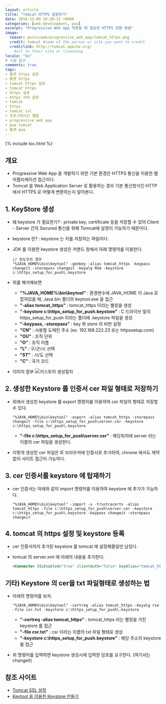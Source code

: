 ```yaml
---
layout: article
title: "Tomcat HTTPS 설정하기"
date: 2016-12-09 10:20:13 +0900
categories: [web-development, pwa]
excerpt: "Progressive Web App 적용할 때 필요한 HTTPS 전환 방법"
image:
  teaser: posts/web/progressive_web_app/tomcat_https.png
  credit: tomcat #name of the person or site you want to credit
  creditlink: http://tomcat.apache.org/
    #url to their site or licensing
locale: "ko"
# 리플 옵션
comments: true
tags:
- 톰캣 https 설정
- 톰캣 https
- tomcat https 설정
- tomcat https
- https 설정
- https 서버 설정
- tomcat
- https
- tomcat ssl
- 프로그레시브 웹앱
- progressive web app
- pwa tomcat
- 톰캣 pwa
---
```

{% include toc.html %}

## 개요
- Progressive Web App 을 개발하기 위한 기본 환경은 HTTPS 통신을 이용한 웹 어플리케이션 접근이다.
- Tomcat 을 Web Application Server 로 활용하는 경우 기본 통신방식인 HTTP 에서 HTTPS 로 어떻게 변환하는지 알아본다.

## 1. KeyStore 생성
- 왜 keystore 가 필요한가? : private key, certificate 등을 저장할 수 있어 Client - Server 간의 Secured 통신을 위해 Tomcat에 설정이 가능하기 때문이다.
- keystore 란? : keystore 는 키를 저장하는 파일이다.
- JDK 를 이용한 keystore 생성은 커맨드 창에서 아래 명령어를 이용한다.

  ``` text
  // 윈도우의 경우
  "%JAVA_HOME%\bin\keytool" -genkey -alias tomcat_https -keypass changeit -storepass changeit -keyalg RSA -keystore c:\https_setup_for_push\.keystore
  ```

- 위를 해석해보면

  - **"%JAVA_HOME%\bin\keytool"** : 환경변수에 JAVA_HOME 이 Java 로 잡혀있을 때, Java bin 폴더의 keytool.exe 을 접근
  - **"-alias tomcat_https"** : tomcat_https 이라는 별칭을 생성
  - **"-keystore c:\https_setup_for_push\.keystore"** :  C 드라이브 밑의 https_setup_for_push 이라는 폴더에 .keystore 파일을 생성
  - **"-keypass, -storepass"** : key 와 store 의 비번 설정
  - **"CN"** : 사용할 도메인 주소 (ex. 192.168.222.23 또는 httpssetup.com)
  - **"OU"** : 조직 단위
  - **"O"**  : 조직 이름
  - **"L"**  : 구/군/시 선택
  - **"ST"** : 시/도 선택
  - **"C"**  : 국가 코드

- 이미지 첨부 ![키스토어 생성절차]()

## 2. 생성한 Keystore 를 인증서 cer 파일 형태로 저장하기
- 위에서 생성한 keystore 를 export 명령어를 이용하여 cer 파일의 형태로 저장할 수 있다.

  ``` text
  "%JAVA_HOME%\bin\keytool" -export -alias tomcat_https -storepass changeit -file c:\https_setup_for_push\server.cer -keystore c:\https_setup_for_push\.keystore
  ```

  - **"-file c:\https_setup_for_push\server.cer"** : 해당위치에 server 라는 이름의 cer 파일을 생성한다.

- 이렇게 생성한 cer 파일은 IE 브라우저에 인증서로 추가하여, chrome 에서도 제약없이 사이트 접근이 가능하다.

## 3. cer 인증서를 keystore 에 탑재하기
- cer 인증서는 아래와 같이 import 명령어를 이용하여 keystore 에 추가가 가능하다.

  ``` text
  "%JAVA_HOME%\bin\keytool" -import -v -trustcacerts -alias tomcat_https -file c:\https_setup_for_push\server.cer -keystore c:\https_setup_for_push\.keystore -keypass changeit -storepass changeit
  ```

## 4. tomcat 의 https 설정 및 keystore 등록
- cer 인증서까지 추가된 keystore 를 tomcat 에 설정해줄일만 남았다.
- tomcat 의 server.xml 에 아래의 내용을 추가한다.

  ``` xml
  <Connector SSLEnabled="true" clientAuth="false" keyAlias="tomcat_https" keystoreFile="C:/https_setup_for_push/.keystore" keystorePass="changeit" maxThreads="150" port="8443" protocol="HTTP/1.1" scheme="https" secure="true" sslProtocol="TLS"/>
  ```

## 기타) Keystore 의 cer을 txt 파일형태로 생성하는 법
- 아래의 명령어를 보자.

  ``` text
  "%JAVA_HOME%\bin\keytool" -certreq -alias tomcat_https -keyalg rsa -file csr.txt -keystore c:\https_setup_for_push\.keystore
  ```

  - **"-certreq -alias tomcat_https"** : tomcat_https 라는 별칭을 가진 keystore 를 접근
  - **"-file csr.txt"** : csr 이라는 이름의 txt 파일 형태로 생성
  - **"-keystore c:\https_setup_for_push\.keystore"** : 해당 주소의 keystore 를 접근

- 위 명령어를 입력하면 keystore 생성시에 입력한 암호를 요구한다. (여기서는 changeit)

## 참조 사이트
- [Tomcat SSL 설정](https://www.crosscert.com/symantec/board/tomcat5.pdf)
- [Keytool 을 이용한 Keystore 만들기](http://i5on9i.blogspot.kr/2015/10/keytool-keystore.html)
